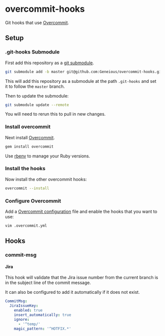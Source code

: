 # overcommit-hooks

Git hooks that use [Overcommit].

## Setup

### .git-hooks Submodule

First add this repository as a [git submodule].
```bash
git submodule add -b master git@github.com:Geneious/overcommit-hooks.git .git-hooks
```

This will add this repository as a submodule at the path `.git-hooks` and set it to follow the `master` branch. 

Then to update the submodule:
``` bash
git submodule update --remote
```

You will need to rerun this to pull in new changes.

### Install overcommit

Next install [Overcommit].

```bash
gem install overcommit
```

Use [rbenv] to manage your Ruby versions.

### Install the hooks

Now install the other overcommit hooks:
```bash
overcommit --install
```

### Configure Overcommit

Add a [Overcommit configuration] file and enable the hooks that you want to use:
```bash
vim .overcommit.yml
```

## Hooks

### commit-msg

#### Jira

This hook will validate that the Jira issue number from the current branch is in the subject line of the commit message.

It can also be configured to add it automatically if it does not exist.

```yaml
CommitMsg:
  JiraIssueKey:
    enabled: true
    insert_automatically: true
    ignore:
      - '^temp/'
    magic_pattern: '^HOTFIX.*'
```

[git submodule]: https://git-scm.com/book/en/v2/Git-Tools-Submodules
[Overcommit]: https://github.com/brigade/overcommit
[Overcommit configuration]: https://github.com/brigade/overcommit#configuration
[rbenv]: https://github.com/rbenv/rbenv/
